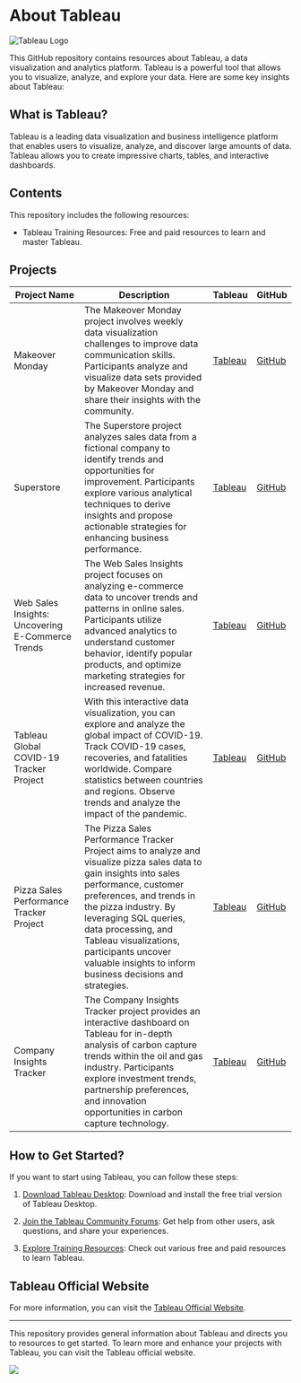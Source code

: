 # About Tableau

![Tableau Logo](https://github.com/huseyincenik/tableau/assets/127469334/27692066-d470-48e9-8ccd-8f744b092d3f)


This GitHub repository contains resources about Tableau, a data visualization and analytics platform. Tableau is a powerful tool that allows you to visualize, analyze, and explore your data. Here are some key insights about Tableau:

## What is Tableau?

Tableau is a leading data visualization and business intelligence platform that enables users to visualize, analyze, and discover large amounts of data. Tableau allows you to create impressive charts, tables, and interactive dashboards.

## Contents

This repository includes the following resources:

- Tableau Training Resources: Free and paid resources to learn and master Tableau.

## Projects
| Project Name                                               | Description                                                                                           | Tableau | GitHub |
|-----------------------------------------------------------|-------------------------------------------------------------------------------------------------------|--------|--------|
| Makeover Monday                                           | The Makeover Monday project involves weekly data visualization challenges to improve data communication skills. Participants analyze and visualize data sets provided by Makeover Monday and share their insights with the community. | [Tableau](https://public.tableau.com/app/profile/huseyincenik/vizzes) | [GitHub](https://github.com/huseyincenik/tableau/tree/main/Projects/Dashboard/Makeover%20Monday) |
| Superstore                                                | The Superstore project analyzes sales data from a fictional company to identify trends and opportunities for improvement. Participants explore various analytical techniques to derive insights and propose actionable strategies for enhancing business performance. | [Tableau](https://public.tableau.com/app/profile/huseyincenik/viz/SuperstoreDashboard_16922143809300/Dashboard1) | [GitHub](https://github.com/huseyincenik/tableau/tree/main/Projects/Dashboard/Superstore) |
| Web Sales Insights: Uncovering E-Commerce Trends          | The Web Sales Insights project focuses on analyzing e-commerce data to uncover trends and patterns in online sales. Participants utilize advanced analytics to understand customer behavior, identify popular products, and optimize marketing strategies for increased revenue. | [Tableau](https://public.tableau.com/app/profile/huseyincenik/viz/WebSalesInsightsUncoveringE-CommerceTrends/WebSalesInsightsUncoveringE-CommerceTrends) | [GitHub](https://github.com/huseyincenik/tableau/tree/main/Projects/Dashboard/Web%20Sales%20Insights%3A%20Uncovering%20E-Commerce%20Trends) |
| Tableau Global COVID-19 Tracker Project                    | With this interactive data visualization, you can explore and analyze the global impact of COVID-19. Track COVID-19 cases, recoveries, and fatalities worldwide. Compare statistics between countries and regions. Observe trends and analyze the impact of the pandemic. | [Tableau](https://public.tableau.com/app/profile/huseyincenik/viz/GlobalCOVID-19Tracker_16939443637040/WithoutContainer) | [GitHub](https://github.com/huseyincenik/tableau/tree/main/Projects/Global%20COVID%20-%2019%20Tracker) |
| Pizza Sales Performance Tracker Project                    | The Pizza Sales Performance Tracker Project aims to analyze and visualize pizza sales data to gain insights into sales performance, customer preferences, and trends in the pizza industry. By leveraging SQL queries, data processing, and Tableau visualizations, participants uncover valuable insights to inform business decisions and strategies. | [Tableau](https://public.tableau.com/app/profile/huseyincenik/viz/PizzaSalesPerformanceTracker/Home) | [GitHub](https://github.com/huseyincenik/tableau/tree/main/Projects/Pizza%20Sales%20(%20Tableau%20%26%20SQL%20)%20) |
| Company Insights Tracker                                   | The Company Insights Tracker project provides an interactive dashboard on Tableau for in-depth analysis of carbon capture trends within the oil and gas industry. Participants explore investment trends, partnership preferences, and innovation opportunities in carbon capture technology. | [Tableau](https://public.tableau.com/app/profile/huseyincenik/viz/CompanyInsightsTracker/Introduction) | [GitHub](https://github.com/huseyincenik/tableau/tree/main/Projects/Dashboard/company_insights_tracker) |



## How to Get Started?

If you want to start using Tableau, you can follow these steps:

1. [Download Tableau Desktop](https://www.tableau.com/trial/download-tableau): Download and install the free trial version of Tableau Desktop.

2. [Join the Tableau Community Forums](https://community.tableau.com/welcome): Get help from other users, ask questions, and share your experiences.

3. [Explore Training Resources](https://www.tableau.com/learn/training): Check out various free and paid resources to learn Tableau.

## Tableau Official Website

For more information, you can visit the [Tableau Official Website](https://www.tableau.com/).





---

This repository provides general information about Tableau and directs you to resources to get started. To learn more and enhance your projects with Tableau, you can visit the Tableau official website.



[![](https://visitcount.itsvg.in/api?id=huseyincenik.tableau&label=Visiter%20Count&color=10&icon=9&pretty=false)](https://visitcount.itsvg.in)


